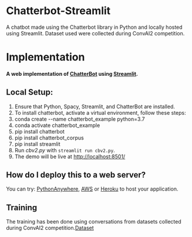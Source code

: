 # Chatterbot-Streamlit
A chatbot made using the Chatterbot library in Python and locally hosted using Streamlit. Dataset used were collected during ConvAI2 competition.

# Implementation

#### A web implementation of [ChatterBot](https://github.com/gunthercox/ChatterBot) using [Streamlit](https://www.streamlit.io/).

## Local Setup:
 1. Ensure that Python, Spacy, Streamlit, and ChatterBot are installed.
 2. To install chatterbot, activate a virtual environment, follow these steps:	
 3. conda create --name chatterbot_example python=3.7
 4. conda activate chatterbot_example
 5. pip install chatterbot
 6. pip install chatterbot_corpus
 7. pip install streamlit
 8. Run *cbv2.py* with `streamlit run cbv2.py`.
 9. The demo will be live at [http://localhost:8501/](http://localhost:8501/)

## How do I deploy this to a web server?
You can try: [PythonAnywhere](https://www.pythonanywhere.com/), [AWS](https://aws.amazon.com/getting-started/projects/deploy-python-application/) or [Heroku](https://devcenter.heroku.com/articles/getting-started-with-python#introduction) to host your application.

## Training
The training has been done using conversations from datasets collected during ConvAI2 competition.[Dataset](http://convai.io/data/)



